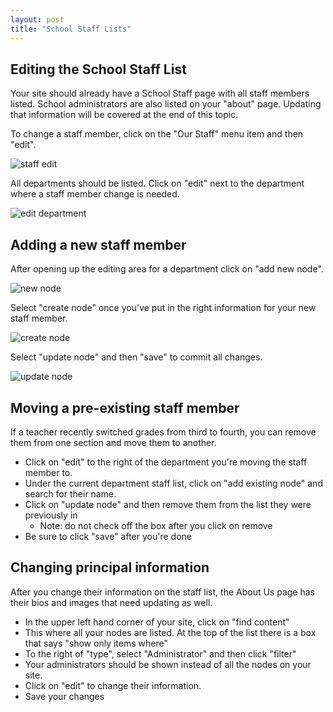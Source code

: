 ```yaml
---
layout: post
title: "School Staff Lists"
---
```


## Editing the School Staff List

Your site should already have a School Staff page with all staff members listed. School administrators are also listed on your "about" page. Updating that information will be covered at the end of this topic. 

To change a staff member, click on the "Our Staff" menu item and then "edit".

![staff edit](/school-site-help/images/staff/our-staff-edit.png)

All departments should be listed. Click on "edit" next to the department where a staff member change is needed. 

![edit department](/school-site-help/images/staff/edit-department.png)

## Adding a new staff member

After opening up the editing area for a department click on "add new node".

![new node](/school-site-help/images/staff/new-staff-node.png)

Select "create node" once you've put in the right information for your new staff member.

![create node](/school-site-help/images/staff/create-node.png)

Select "update node" and then "save" to commit all changes. 

![update node](/school-site-help/images/staff/update-node.png)

## Moving a pre-existing staff member

If a teacher recently switched grades from third to fourth, you can remove them from one section and move them to another.

- Click on "edit" to the right of the department you're moving the staff member to. 
- Under the current department staff list, click on "add existing node" and search for their name. 
- Click on "update node" and then remove them from the list they were previously in
  - Note: do not check off the box after you click on remove
- Be sure to click "save" after you're done

## Changing principal information

After you change their information on the staff list, the About Us page has their bios and images that need updating as well. 
- In the upper left hand corner of your site, click on "find content"
- This where all your nodes are listed. At the top of the list there is a box that says "show only items where"
- To the right of "type", select "Administrator" and then click "filter"
- Your administrators should be shown instead of all the nodes on your site.
- Click on "edit" to change their information. 
- Save your changes 